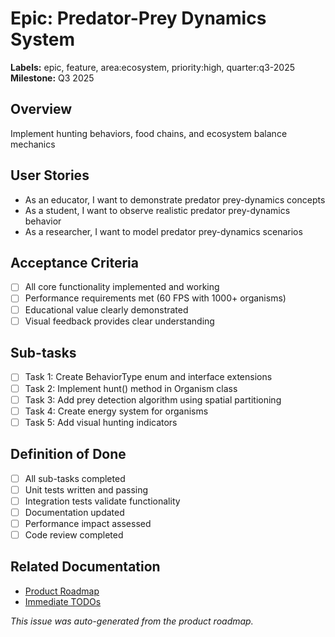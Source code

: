 # Epic: Predator-Prey Dynamics System

**Labels:** epic, feature, area:ecosystem, priority:high, quarter:q3-2025
**Milestone:** Q3 2025

## Overview
Implement hunting behaviors, food chains, and ecosystem balance mechanics

## User Stories
- As an educator, I want to demonstrate predator prey-dynamics concepts
- As a student, I want to observe realistic predator prey-dynamics behavior
- As a researcher, I want to model predator prey-dynamics scenarios

## Acceptance Criteria
- [ ] All core functionality implemented and working
- [ ] Performance requirements met (60 FPS with 1000+ organisms)
- [ ] Educational value clearly demonstrated
- [ ] Visual feedback provides clear understanding

## Sub-tasks
- [ ] Task 1: Create BehaviorType enum and interface extensions
- [ ] Task 2: Implement hunt() method in Organism class
- [ ] Task 3: Add prey detection algorithm using spatial partitioning
- [ ] Task 4: Create energy system for organisms
- [ ] Task 5: Add visual hunting indicators

## Definition of Done
- [ ] All sub-tasks completed
- [ ] Unit tests written and passing
- [ ] Integration tests validate functionality
- [ ] Documentation updated
- [ ] Performance impact assessed
- [ ] Code review completed

## Related Documentation
- [Product Roadmap](../docs/development/PRODUCT_ROADMAP.md)
- [Immediate TODOs](../docs/development/IMMEDIATE_TODOS.md)

*This issue was auto-generated from the product roadmap.*